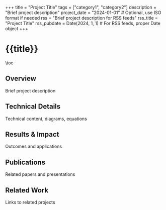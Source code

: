 +++
title = "Project Title"
tags = ["category1", "category2"]
description = "Brief project description"
project_date = "2024-01-01"  # Optional, use ISO format if needed
rss = "Brief project description for RSS feeds"
rss_title = "Project Title"
rss_pubdate = Date(2024, 1, 1)  # For RSS feeds, proper Date object
+++

# {{title}}

\toc

## Overview
Brief project description

## Technical Details
Technical content, diagrams, equations

## Results & Impact
Outcomes and applications

## Publications
Related papers and presentations

## Related Work
Links to related projects